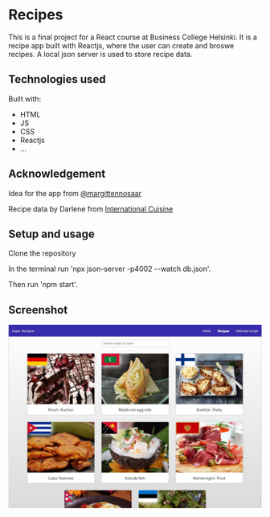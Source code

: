 # Recipes

This is a final project for a React course at Business College Helsinki. It is a recipe app built with Reactjs, where the user can create and broswe recipes. A local json server is used to store recipe data.

## Technologies used

Built with:

- HTML
- JS
- CSS
- Reactjs
- ...

## Acknowledgement

Idea for the app from [@margittennosaar](https://github.com/margittennosaar)

Recipe data by Darlene from [International Cuisine](https://www.internationalcuisine.com/)

## Setup and usage

Clone the repository

In the terminal run 'npx json-server -p4002 --watch db.json'.

Then run 'npm start'.

## Screenshot

![Screenshot](/src/media/recipeimage.JPG)